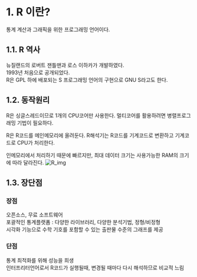 # 1. R 이란?

통계 계산과 그래픽을 위한 프로그래밍 언어이다.

## 1.1. R 역사
뉴질랜드의 로버트 잰틀맨과 로스 이하카가 개발하였다. <br>
1993년 처음으로 공개되었다. <br>
R은 GPL 하에 배포되는 S 프로그래밍 언어의 구현으로 GNU S라고도 한다. <br>

## 1.2. 동작원리

R은 싱글스레드이므로 1개의 CPU코어만 사용한다. 멀티코어를 활용하려면 병렬프로그래밍 기법이 필요하다.

R은 R코드를 메인메모리에 올려둔다. R해석기는 R코드를 기계코드로 변환하고 기계코드로 CPU가 처리한다.

인메모리에서 처리하기 때문에 빠르지만, 최대 데이터 크기는 사용가능한 RAM의 크기에 따라 달라진다.
![R_img](https://user-images.githubusercontent.com/63298243/88459769-beeeda80-ced2-11ea-9b64-dee5573fd1ff.jpeg)


## 1.3. 장단점

### 장점
오픈소스, 무료 소프트웨어 <br>
포괄적인 통계플랫폼 : 다양한 라이브러리, 다양한 분석기법, 정형/비정형 <br>
시각화 기능으로 수학 기호를 포함할 수 있는 출판물 수준의 그래프를 제공 <br>

### 단점
통계 최적화를 위해 성능을 희생 <br>
인터프리터언어로서 R코드가 실행될때, 변경될 때마다 다시 해석하므로 비교적 느림 <br>

